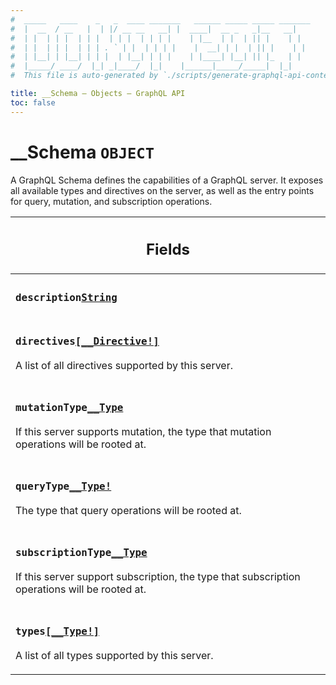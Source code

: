 ```yaml
---
#  _____   ____    _   _  ____ _______   ______ _____ _____ _______
#  |  __  / __   |  | |/ __ __   __| |  ____|  __ _   _|__   __|
#  | |  | | |  | | |  | | |  | | | |    | |__  | |  | || |    | |
#  | |  | | |  | | | . ` | |  | | | |    |  __| | |  | || |    | |
#  | |__| | |__| | | |  | |__| | | |    | |____| |__| || |_   | |
#  |_____/ ____/  |_| _|____/  |_|    |______|_____/_____|  |_|
#  This file is auto-generated by `./scripts/generate-graphql-api-content.sh`.

title: __Schema – Objects – GraphQL API
toc: false
---
```

<!-- vale off -->
<h1 class="has-pills" data-algolia-exclude>
  __Schema
  <span class="pill pill--object pill--normal-case pill--large"><code>OBJECT</code></span>
</h1>
<!-- vale on -->


A GraphQL Schema defines the capabilities of a GraphQL server. It exposes all available types and directives on the server, as well as the entry points for query, mutation, and subscription operations.

<table class="responsive-table responsive-table--single-column-rows">
  <thead>
    <th>
      <h2 data-algolia-exclude>Fields</h2>
    </th>
  </thead>
  <tbody>
    <tr><td><h3 class="is-small has-pills"><code>description</code><a href="/docs/apis/graphql/schemas/scalar/string" class="pill pill--scalar pill--normal-case pill--medium" title="Go to SCALAR String"><code>String</code></a></h3></td></tr><tr><td><h3 class="is-small has-pills"><code>directives</code><a href="/docs/apis/graphql/schemas/object/__directive" class="pill pill--object pill--normal-case pill--medium" title="Go to OBJECT __Directive"><code>[__Directive!]</code></a></h3><p>A list of all directives supported by this server.</p></td></tr><tr><td><h3 class="is-small has-pills"><code>mutationType</code><a href="/docs/apis/graphql/schemas/object/__type" class="pill pill--object pill--normal-case pill--medium" title="Go to OBJECT __Type"><code>__Type</code></a></h3><p>If this server supports mutation, the type that mutation operations will be rooted at.</p></td></tr><tr><td><h3 class="is-small has-pills"><code>queryType</code><a href="/docs/apis/graphql/schemas/object/__type" class="pill pill--object pill--normal-case pill--medium" title="Go to OBJECT __Type"><code>__Type!</code></a></h3><p>The type that query operations will be rooted at.</p></td></tr><tr><td><h3 class="is-small has-pills"><code>subscriptionType</code><a href="/docs/apis/graphql/schemas/object/__type" class="pill pill--object pill--normal-case pill--medium" title="Go to OBJECT __Type"><code>__Type</code></a></h3><p>If this server support subscription, the type that subscription operations will be rooted at.</p></td></tr><tr><td><h3 class="is-small has-pills"><code>types</code><a href="/docs/apis/graphql/schemas/object/__type" class="pill pill--object pill--normal-case pill--medium" title="Go to OBJECT __Type"><code>[__Type!]</code></a></h3><p>A list of all types supported by this server.</p></td></tr>
  </tbody>
</table>
